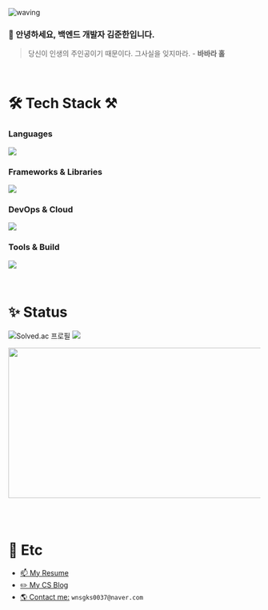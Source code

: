 ![waving](https://capsule-render.vercel.app/api?type=waving&height=150&text=Backend-Developer&fontAlign=60&fontAlignY=35&color=gradient)

### 👋 안녕하세요, 백엔드 개발자 김준한입니다.

> 당신이 인생의 주인공이기 때문이다. 그사실을 잊지마라.  - **바바라 홀**

<br/>

<h1>🛠 Tech Stack ⚒</h1>

### Languages
<p align="left">
  <a href="https://skillicons.dev">
    <img src="https://skillicons.dev/icons?i=java,react&perline=5" />
  </a>
</p>

### Frameworks & Libraries
<p align="left">
  <a href="https://skillicons.dev">
    <img src="https://skillicons.dev/icons?i=spring&perline=5" />
  </a>
</p>

### DevOps & Cloud
<p align="left">
  <a href="https://skillicons.dev">
    <img src="https://skillicons.dev/icons?i=docker,linux,aws&perline=5" />
  </a>
</p>

### Tools & Build
<p align="left">
  <a href="https://skillicons.dev">
    <img src="https://skillicons.dev/icons?i=idea,gradle,postman,git,jenkins&perline=5" />
  </a>
</p>

<br/>

<h1>✨ Status</h1>

![Solved.ac 프로필](http://mazassumnida.wtf/api/v2/generate_badge?boj=wnsgks0037)
![](http://github-profile-summary-cards.vercel.app/api/cards/stats?username=Junhan0037&theme=slateorange)

<a href="https://github.com/devxb/gitanimals">
    <img src = "https://render.gitanimals.org/farms/{Junhan0037}" width="800" height="300"/>
</a>

<br/><br/>

<h1>🎇 Etc</h1>

* [📫 My Resume](https://resume-git.netlify.app) <br/>
* [✏️ My CS Blog](https://junhan0037.notion.site/Computer-Science-915e104d730a4686af787aaf58291215) <br/>
* [🌎 Contact me:]() `wnsgks0037@naver.com` <br/>
